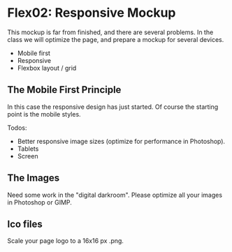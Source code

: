 # Flex02: Responsive Mockup

This mockup is far from finished, and there are several problems. In the class we will optimize the page, and prepare a mockup for several devices.

* Mobile first
* Responsive
* Flexbox layout / grid


## The Mobile First Principle

In this case the responsive design has just started. Of course the starting point is the mobile styles.

Todos:

* Better responsive image sizes (optimize for performance in Photoshop).
* Tablets
* Screen

## The Images

Need some work in the "digital darkroom". Please optimize all your images in Photoshop or GIMP.

## Ico files

Scale your page logo to a 16x16 px .png.